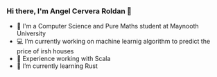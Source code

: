 ### Hi there, I'm Angel Cervera Roldan 👋
- 🦧 I'm a Computer Science and Pure Maths student at Maynooth University
- 💻 I’m currently working on machine learnig algorithm to predict the price of irsh houses
- 🐥 Experience working with Scala
- 🐣 I’m currently learning Rust
